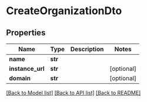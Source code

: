 # CreateOrganizationDto

## Properties
Name | Type | Description | Notes
------------ | ------------- | ------------- | -------------
**name** | **str** |  | 
**instance_url** | **str** |  | [optional] 
**domain** | **str** |  | [optional] 

[[Back to Model list]](../README.md#documentation-for-models) [[Back to API list]](../README.md#documentation-for-api-endpoints) [[Back to README]](../README.md)

